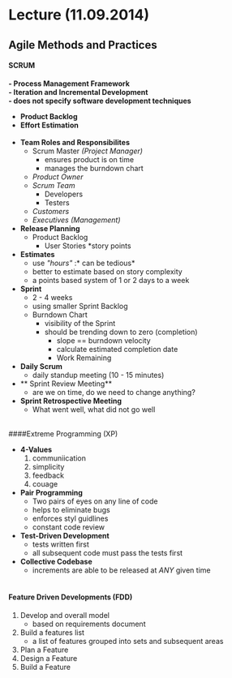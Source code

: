 # Lecture (11.09.2014)

## Agile Methods and Practices

#### SCRUM
**- Process Management Framework** <br>
**- Iteration and Incremental Development** <br>
**- does not specify software development techniques**

* **Product Backlog**
* **Effort Estimation**
<br><br>
* **Team Roles and Responsibilites**
    * Scrum Master *(Project Manager)*
        * ensures product is on time
        * manages the burndown chart
    * *Product Owner*
    * *Scrum Team*
        * Developers
        * Testers
    * *Customers*
    * *Executives (Management)*
* **Release Planning**
    * Product Backlog
        * User Stories
            *story points
* **Estimates**
    * use *"hours"* :* can be tedious*
    * better to estimate based on story complexity
    * a points based system of 1 or 2 days to a week
* **Sprint**
    * 2 - 4 weeks
    * using smaller Sprint Backlog
    * Burndown Chart
        * visibility of the Sprint
        * should be trending down to zero (completion)
            * slope == burndown velocity
            * calculate estimated completion date
            *   Work Remaining
* **Daily Scrum**
    * daily standup meeting (10 - 15 minutes)
* ** Sprint Review Meeting**
    * are we on time, do we need to change anything?
* **Sprint Retrospective Meeting**
    * What went well, what did not go well <br><br>

####Extreme Programming (XP)
* **4-Values**
    1. communiication
    2. simplicity
    3. feedback
    4. couage
* **Pair Programming**
    * Two pairs of eyes on any line of code
    * helps to eliminate bugs
    * enforces styl guidlines
    * constant code review
* **Test-Driven Development**
    * tests written first
    * all subsequent code must pass the tests first
* **Collective Codebase**
    * increments are able to be released at *ANY* given time <br><br>

#### Feature Driven Developments (FDD)
1. Develop and overall model
    * based on requirements document
2. Build a features list
    * a list of features grouped into sets and subsequent areas
3. Plan a Feature
4. Design a Feature
5. Build a Feature
